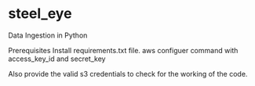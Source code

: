# steel_eye
Data Ingestion in Python

Prerequisites
Install requirements.txt file. 
aws configuer command with access_key_id and secret_key 

Also provide the valid s3 credentials to check for the working of the code. 

